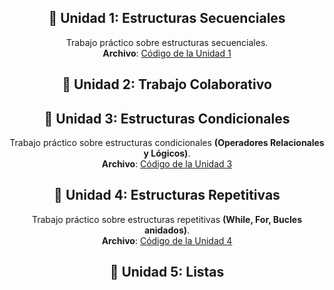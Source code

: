 <div align="center">

## :memo: **Unidad 1**: Estructuras Secuenciales

Trabajo práctico sobre estructuras secuenciales.  
**Archivo**: [Código de la Unidad 1](https://github.com/reyfacundo/UTN-TUPaDProgramacion1/blob/main/Unidad%201/tp1.py)

## :memo: **Unidad 2**: Trabajo Colaborativo

## :memo: **Unidad 3**: Estructuras Condicionales

Trabajo práctico sobre estructuras condicionales **(Operadores Relacionales y Lógicos)**.  
**Archivo**: [Código de la Unidad 3](https://github.com/reyfacundo/UTN-TUPaDProgramacion1/blob/main/Unidad%202/tp1.py)

## :memo: **Unidad 4**: Estructuras Repetitivas

Trabajo práctico sobre estructuras repetitivas **(While, For, Bucles anidados)**.  
**Archivo**: [Código de la Unidad 4](https://github.com/reyfacundo/UTN-TUPaDProgramacion1/blob/main/Unidad%203/tp1.py)

## :memo: **Unidad 5**: Listas

</div>
